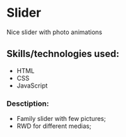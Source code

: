 # Slider
Nice slider with photo animations

## Skills/technologies used:

 - HTML
 - CSS 
 - JavaScript

### Desctiption:

- Family slider with few pictures;
- RWD for different medias;
